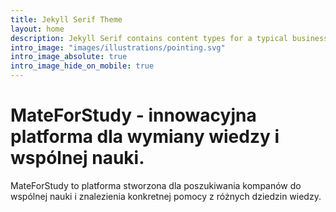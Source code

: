 ```yaml
---
title: Jekyll Serif Theme
layout: home
description: Jekyll Serif contains content types for a typical business website. The theme is fully responsive, blazing fast and artfully illustrated.
intro_image: "images/illustrations/pointing.svg"
intro_image_absolute: true
intro_image_hide_on_mobile: true
---
```


# MateForStudy - innowacyjna platforma dla wymiany wiedzy i wspólnej nauki.

MateForStudy to platforma stworzona dla poszukiwania kompanów do wspólnej nauki i znalezienia konkretnej pomocy z różnych dziedzin wiedzy. 

